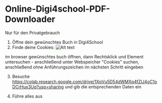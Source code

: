 # Online-Digi4school-PDF-Downloader
Nur für den Privatgebrauch

1. Öffne dein gewünschtes Buch in Digi4School
2. Finde deine Cookies:
![Alt text](https://github.com/Persie0/Online-Digi4school-PDF-Downloader/raw/main/2022-12-10_13-20.png)

im browser gewünschtes buch öffnen, dann Rechtsklick und Element untersuchen - anschließend unter Webspeicher "Cookies" suchen, anschließend ohne Anführungszeichen im nächsten Schritt eingeben 

3. Besuche
https://colab.research.google.com/drive/1XqVu5D54dWMXq4fZlJ4oC1oDCrHux3Uq?usp=sharing
und gib die entsprechenden Daten ein

4. Führe alles aus
